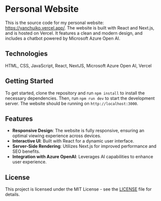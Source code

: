 # Personal Website

This is the source code for my personal website: https://yanchuiko.vercel.app/. The website is built with React and Next.js, and is hosted on Vercel. It features a clean and modern design, and includes a chatbot powered by Microsoft Azure Open AI.

## Technologies
HTML, CSS, JavaScript, React, NextJS, Microsoft Azure Open AI, Vercel

## Getting Started

To get started, clone the repository and run `npm install` to install the necessary dependencies. Then, run `npm run dev` to start the development server. The website should be running on `http://localhost:3000`.

## Features

- **Responsive Design**: The website is fully responsive, ensuring an optimal viewing experience across devices.
- **Interactive UI**: Built with React for a dynamic user interface.
- **Server-Side Rendering**: Utilizes Next.js for improved performance and SEO benefits.
- **Integration with Azure OpenAI**: Leverages AI capabilities to enhance user experience.

## License

This project is licensed under the MIT License - see the [LICENSE](LICENSE) file for details.
